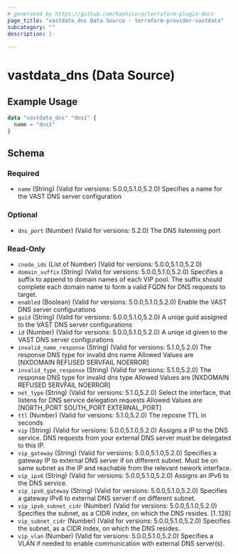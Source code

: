 ```yaml
---
# generated by https://github.com/hashicorp/terraform-plugin-docs
page_title: "vastdata_dns Data Source - terraform-provider-vastdata"
subcategory: ""
description: |-
  
---
```


# vastdata_dns (Data Source)



## Example Usage

```terraform
data "vastdata_dns" "dns1" {
  name = "dns1"
}
```

<!-- schema generated by tfplugindocs -->
## Schema

### Required

- `name` (String) (Valid for versions: 5.0.0,5.1.0,5.2.0) Specifies a name for the VAST DNS server configuration

### Optional

- `dns_port` (Number) (Valid for versions: 5.2.0) The DNS listenning port

### Read-Only

- `cnode_ids` (List of Number) (Valid for versions: 5.0.0,5.1.0,5.2.0)
- `domain_suffix` (String) (Valid for versions: 5.0.0,5.1.0,5.2.0) Specifies a suffix to append to domain names of each VIP pool. The suffix should complete each domain name to form a valid FQDN for DNS requests to target.
- `enabled` (Boolean) (Valid for versions: 5.0.0,5.1.0,5.2.0) Enable the VAST DNS server configurations
- `guid` (String) (Valid for versions: 5.0.0,5.1.0,5.2.0) A uniqe guid assigned to the VAST DNS server configurations
- `id` (Number) (Valid for versions: 5.0.0,5.1.0,5.2.0) A uniqe id given to the VAST DNS server configurations
- `invalid_name_response` (String) (Valid for versions: 5.1.0,5.2.0) The response DNS type for invalid dns name Allowed Values are [NXDOMAIN REFUSED SERVFAIL NOERROR]
- `invalid_type_response` (String) (Valid for versions: 5.1.0,5.2.0) The response DNS type for invalid dns type Allowed Values are [NXDOMAIN REFUSED SERVFAIL NOERROR]
- `net_type` (String) (Valid for versions: 5.1.0,5.2.0) Select the interface, that listens for DNS service delegation requests Allowed Values are [NORTH_PORT SOUTH_PORT EXTERNAL_PORT]
- `ttl` (Number) (Valid for versions: 5.1.0,5.2.0) The reposne TTL in seconds
- `vip` (String) (Valid for versions: 5.0.0,5.1.0,5.2.0) Assigns a IP to the DNS service. DNS requests from your external DNS server must be delegated to this IP.
- `vip_gateway` (String) (Valid for versions: 5.0.0,5.1.0,5.2.0) Specifies a gateway IP to external DNS server if on different subnet. Must be on same subnet as the IP and reachable from the relevant nework interface.
- `vip_ipv6` (String) (Valid for versions: 5.0.0,5.1.0,5.2.0) Assigns an IPv6 to the DNS service.
- `vip_ipv6_gateway` (String) (Valid for versions: 5.0.0,5.1.0,5.2.0) Specifies a gateway IPv6 to external DNS server if on different subnet.
- `vip_ipv6_subnet_cidr` (Number) (Valid for versions: 5.0.0,5.1.0,5.2.0) Specifies the subnet, as a CIDR index, on which the DNS resides. [1..128]
- `vip_subnet_cidr` (Number) (Valid for versions: 5.0.0,5.1.0,5.2.0) Specifies the subnet, as a CIDR index, on which the DNS resides.
- `vip_vlan` (Number) (Valid for versions: 5.0.0,5.1.0,5.2.0) Specifies a VLAN if needed to enable communication with external DNS server(s).

